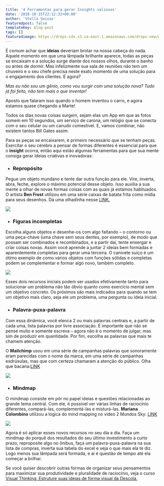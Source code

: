 ```yaml
---
title: '4 Ferramentas para gerar Insights valiosos'
date: '2018-10-15T22:12:32+00:00'
author: 'Stella Seixas'
featuredpost: false
templateKey: blog-post
tags: []
featuredimage: https://drops-cdn.s3.sa-east-1.amazonaws.com/drops-new/wp-content/uploads/2018/10/15220706/4_ferramentas_insight-150x150.png
---
```

É comum achar que **ideias** deveriam brotar na nossa cabeça do nada. Aquele momento em que uma lâmpada brilhante aparece, todas as peças se encaixam e a solução surge diante dos nossos olhos, durante o banho ou antes de dormir. Mas infelizmente sua sala de reuniões não tem um chuveiro e o seu chefe precisa neste exato momento de uma solução para o engajamento dos clientes. E agora?

*Mas eu não sou um gênio, como vou surgir com uma solução nova? Tudo já foi feito, não tem mais o que inventar!*

Aposto que falaram isso quando o homem inventou o carro, e agora estamos quase chegando a Marte!

Todos os dias novas coisas surgem, sejam elas um App em que as fotos somem em 10 segundos, um serviço de carona, um relógio que se conecta com o seu celular ou um canudo comestível. E, vamos combinar, não existem tantos Bill Gates assim.

Para as peças se encaixarem, é primeiro necessário que se tenham peças. Exercitar o seu cérebro a pensar de formas diferentes é essencial para que o **insight** ocorra, então aqui estão algumas ferramentas para que sua mente consiga gerar ideias criativas e inovadoras:

- ### Repropósito

Pegue um objeto mundano e tente dar outra função para ele. Vire, inverta, abra, feche, explore o máximo potencial desse objeto. Isso auxilia a sua mente a olhar de novas formas coisas com as quais já estamos habituados. O artista **Ben Frost** utilizou em uma série caixas de batata frita como mídia para seus desenhos. Dá uma olhadinha nesse [LINK.](https://www.hypeness.com.br/2013/07/artista-cria-serie-de-retratos-em-embalagens-de-batatas-fritas-da-mcdonalds/)

![](https://descola.org/drops/wp-content/uploads/2018/10/reproposito-300x300.png)

- ### **Figuras incompletas**

Escolha alguns objetos e desenhe-os com algo faltando – o contorno ou uma peça-chave (uma chave sem seus dentes, por exemplo), de modo que possam ser combinados e recombinados, e a partir daí, tente enxergar e criar coisas novas. Assim você aprende a juntar 2 ideias bem formadas e aparentemente completas para gerar uma terceira. O canivete suíço é um ótimo exemplo de como vários objetos com funções sólidas e completas podem se complementar e formar algo novo, também completo.

![](https://descola.org/drops/wp-content/uploads/2018/10/incompleto-300x300.png)

Esses dois recursos iniciais podem ser usados efetivamente tanto para solucionar um problema não tão óbvio quanto como exercício mental sem um objetivo concreto. Os próximos são mais indicados para quando se tem um objetivo mais claro, seja ele um problema, uma pergunta ou ideia inicial.

- ### Palavra-puxa-palavra

Com essa dinâmica, você elenca 2 ou mais palavras centrais e, a partir de cada uma, lista palavras por livre associação. É importante que não se pense muito e somente escreva – agora não é o momento de julgar, mas sim de produzir em quantidade. Por fim, escolha as palavras que mais te chamem atenção.

O **Mailchimp** usou em uma série de campanhas palavras que sonoramente eram parecidas com o nome da marca, em uma série de campanhas esdrúxulas, mas que com certeza chamaram a atenção do público. Olha que bacana:[LINK](https://www.adweek.com/brand-marketing/ad-day-brace-bizarre-droga5s-wonderfully-wacky-fake-films-mailchimp-175679/)

![](https://descola.org/drops/wp-content/uploads/2018/10/palavra-puxa-palavra-300x300.png)

- ### Mindmap

O mindmap consiste em pôr no papel ideias e questões relacionadas ao grande tema central. Com ele, é possível ver várias linhas de raciocínio diferentes, compará-las, complementá-las e misturá-las. **Mariana Colombino** utilizou a lógica do mind mapping no vídeo 2 Mundos Sky: [LINK](https://vimeo.com/128514946)

![](https://descola.org/drops/wp-content/uploads/2018/10/maing-map1-300x300.png)

Agora é só aplicar esses novos recursos no seu dia a dia. Faça um mindmap do porquê dos resultados do seu último investimento a curto prazo, reproposite algo no ônibus, faça um palavra-puxa-palavra na sua lista de compras, inverta sua tabela do excel e veja o que mais ela te diz. Logo menos sua lâmpada será formada, e aí é questão de tempo até ela começar a brilhar.

Se você quiser descobrir outras formas de organizar seus pensamentos para maximizar sua produtividade e pluralidade de raciocínio, veja o curso [Visual Thinking: Estruture suas ideias de forma visual da Descola.](https://descola.org/curso/visual-thinking)